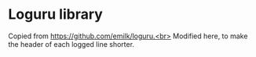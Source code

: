 # Loguru library
Copied from https://github.com/emilk/loguru.<br>
Modified here, to make the header of each logged line shorter.
